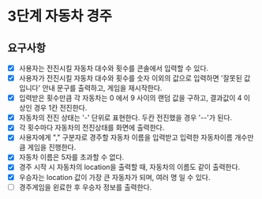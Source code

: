# 3단계 자동차 경주

## 요구사항

- [X] 사용자는 전진시킬 자동차 대수와 횟수를 콘솔에서 입력할 수 있다.
- [X] 사용자가 전진시킬 자동차 대수와 횟수를 숫자 이외의 값으로 입력하면 '잘못된 값입니다' 안내 문구를 출력하고, 게임을 재시작한다.
- [X] 입력받은 횟수만큼 각 자동차는 0 에서 9 사이의 랜덤 값을 구하고, 결과값이 4 이상인 경우 1칸 전진한다.
- [X] 자동차의 전진 상태는 '-' 단위로 표현한다. 두칸 전진했을 경우 '--'가 된다.
- [X] 각 횟수마다 자동차의 전진상태를 화면에 출력한다.
- [X] 사용자에게 "," 구분자로 경주할 자동차 이름을 입력받고 입력한 자동차이름 개수만큼 게임을 진행한다.
- [X] 자동차 이름은 5자를 초과할 수 없다.
- [X] 경주 시작 시 자동차의 location을 출력할 때, 자동차의 이름도 같이 출력한다.
- [X] 우승자는 location 값이 가장 큰 자동차가 되며, 여러 명 일 수 있다.
- [ ] 경주게임을 왼료한 후 우승자 정보를 출력한다. 